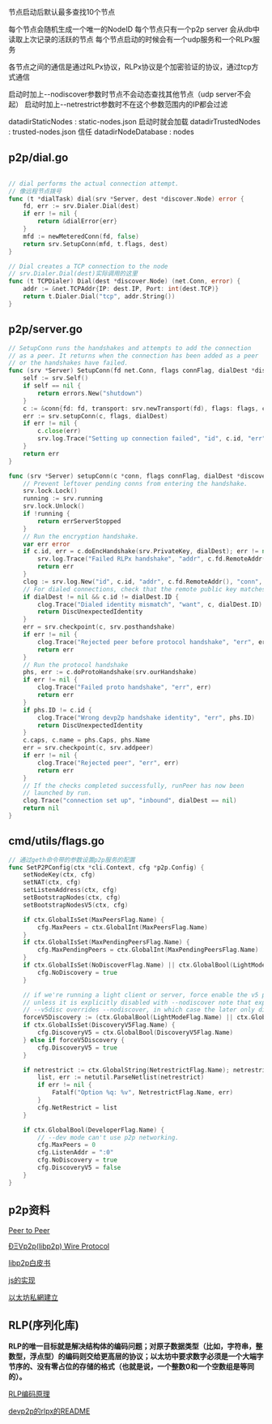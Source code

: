 



节点启动后默认最多查找10个节点

 
每个节点会随机生成一个唯一的NodeID
每个节点只有一个p2p server
会从db中读取上次记录的活跃的节点
每个节点启动的时候会有一个udp服务和一个RLPx服务

各节点之间的通信是通过RLPx协议，RLPx协议是个加密验证的协议，通过tcp方式通信



启动时加上--nodiscover参数时节点不会动态查找其他节点（udp server不会起）
启动时加上--netrestrict参数时不在这个参数范围内的IP都会过滤

datadirStaticNodes : static-nodes.json 启动时就会加载
datadirTrustedNodes : trusted-nodes.json 信任
datadirNodeDatabase : nodes






## p2p/dial.go
```go

// dial performs the actual connection attempt.
// 像远程节点拨号 
func (t *dialTask) dial(srv *Server, dest *discover.Node) error {
	fd, err := srv.Dialer.Dial(dest)
	if err != nil {
		return &dialError{err}
	}
	mfd := newMeteredConn(fd, false)
	return srv.SetupConn(mfd, t.flags, dest)
}

// Dial creates a TCP connection to the node
// srv.Dialer.Dial(dest)实际调用的这里
func (t TCPDialer) Dial(dest *discover.Node) (net.Conn, error) {
	addr := &net.TCPAddr{IP: dest.IP, Port: int(dest.TCP)}
	return t.Dialer.Dial("tcp", addr.String())
}
```

## p2p/server.go
```go
// SetupConn runs the handshakes and attempts to add the connection
// as a peer. It returns when the connection has been added as a peer
// or the handshakes have failed.
func (srv *Server) SetupConn(fd net.Conn, flags connFlag, dialDest *discover.Node) error {
	self := srv.Self()
	if self == nil {
		return errors.New("shutdown")
	}
	c := &conn{fd: fd, transport: srv.newTransport(fd), flags: flags, cont: make(chan error)}
	err := srv.setupConn(c, flags, dialDest)
	if err != nil {
		c.close(err)
		srv.log.Trace("Setting up connection failed", "id", c.id, "err", err)
	}
	return err
}

func (srv *Server) setupConn(c *conn, flags connFlag, dialDest *discover.Node) error {
	// Prevent leftover pending conns from entering the handshake.
	srv.lock.Lock()
	running := srv.running
	srv.lock.Unlock()
	if !running {
		return errServerStopped
	}
	// Run the encryption handshake.
	var err error
	if c.id, err = c.doEncHandshake(srv.PrivateKey, dialDest); err != nil {
		srv.log.Trace("Failed RLPx handshake", "addr", c.fd.RemoteAddr(), "conn", c.flags, "err", err)
		return err
	}
	clog := srv.log.New("id", c.id, "addr", c.fd.RemoteAddr(), "conn", c.flags)
	// For dialed connections, check that the remote public key matches.
	if dialDest != nil && c.id != dialDest.ID {
		clog.Trace("Dialed identity mismatch", "want", c, dialDest.ID)
		return DiscUnexpectedIdentity
	}
	err = srv.checkpoint(c, srv.posthandshake)
	if err != nil {
		clog.Trace("Rejected peer before protocol handshake", "err", err)
		return err
	}
	// Run the protocol handshake
	phs, err := c.doProtoHandshake(srv.ourHandshake)
	if err != nil {
		clog.Trace("Failed proto handshake", "err", err)
		return err
	}
	if phs.ID != c.id {
		clog.Trace("Wrong devp2p handshake identity", "err", phs.ID)
		return DiscUnexpectedIdentity
	}
	c.caps, c.name = phs.Caps, phs.Name
	err = srv.checkpoint(c, srv.addpeer)
	if err != nil {
		clog.Trace("Rejected peer", "err", err)
		return err
	}
	// If the checks completed successfully, runPeer has now been
	// launched by run.
	clog.Trace("connection set up", "inbound", dialDest == nil)
	return nil
}
```


## cmd/utils/flags.go

```go
// 通过geth命令带的参数设置p2p服务的配置
func SetP2PConfig(ctx *cli.Context, cfg *p2p.Config) {
	setNodeKey(ctx, cfg)
	setNAT(ctx, cfg)
	setListenAddress(ctx, cfg)
	setBootstrapNodes(ctx, cfg)
	setBootstrapNodesV5(ctx, cfg)

	if ctx.GlobalIsSet(MaxPeersFlag.Name) {
		cfg.MaxPeers = ctx.GlobalInt(MaxPeersFlag.Name)
	}
	if ctx.GlobalIsSet(MaxPendingPeersFlag.Name) {
		cfg.MaxPendingPeers = ctx.GlobalInt(MaxPendingPeersFlag.Name)
	}
	if ctx.GlobalIsSet(NoDiscoverFlag.Name) || ctx.GlobalBool(LightModeFlag.Name) {
		cfg.NoDiscovery = true
	}

	// if we're running a light client or server, force enable the v5 peer discovery
	// unless it is explicitly disabled with --nodiscover note that explicitly specifying
	// --v5disc overrides --nodiscover, in which case the later only disables v4 discovery
	forceV5Discovery := (ctx.GlobalBool(LightModeFlag.Name) || ctx.GlobalInt(LightServFlag.Name) > 0) && !ctx.GlobalBool(NoDiscoverFlag.Name)
	if ctx.GlobalIsSet(DiscoveryV5Flag.Name) {
		cfg.DiscoveryV5 = ctx.GlobalBool(DiscoveryV5Flag.Name)
	} else if forceV5Discovery {
		cfg.DiscoveryV5 = true
	}

	if netrestrict := ctx.GlobalString(NetrestrictFlag.Name); netrestrict != "" {
		list, err := netutil.ParseNetlist(netrestrict)
		if err != nil {
			Fatalf("Option %q: %v", NetrestrictFlag.Name, err)
		}
		cfg.NetRestrict = list
	}

	if ctx.GlobalBool(DeveloperFlag.Name) {
		// --dev mode can't use p2p networking.
		cfg.MaxPeers = 0
		cfg.ListenAddr = ":0"
		cfg.NoDiscovery = true
		cfg.DiscoveryV5 = false
	}
}
```



## p2p资料
[Peer to Peer](https://github.com/ethereum/go-ethereum/wiki/Peer-to-Peer)

[ÐΞVp2p(libp2p) Wire Protocol](https://github.com/ethereum/wiki/wiki/%C3%90%CE%9EVp2p-Wire-Protocol)

[libp2p白皮书](https://github.com/ethereum/wiki/wiki/libp2p-Whitepaper)

[js的实现](https://github.com/ethereumjs/ethereumjs-devp2p)

[以太坊私網建立](https://medium.com/taipei-ethereum-meetup/%E4%BB%A5%E5%A4%AA%E5%9D%8A%E7%A7%81%E7%B6%B2%E5%BB%BA%E7%AB%8B-%E4%B8%80-43f8677fc9f8)


## RLP(序列化库)

**RLP的唯一目标就是解决结构体的编码问题；对原子数据类型（比如，字符串，整数型，浮点型）的编码则交给更高层的协议；以太坊中要求数字必须是一个大端字节序的、没有零占位的存储的格式（也就是说，一个整数0和一个空数组是等同的）。**

[RLP编码原理](https://github.com/ethereum/wiki/wiki/%5B%E4%B8%AD%E6%96%87%5D-RLP)

[devp2p的rlpx的README](https://github.com/ethereum/devp2p/blob/master/rlpx.md)


